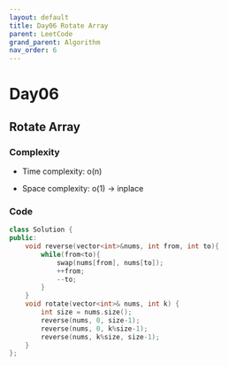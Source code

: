 ```yaml
---
layout: default
title: Day06 Rotate Array
parent: LeetCode
grand_parent: Algorithm
nav_order: 6
---
```


# Day06

## Rotate Array    

### Complexity  
- Time complexity:
o(n)  

- Space complexity:
o(1) -> inplace  

### Code  
```c++
class Solution {
public:
    void reverse(vector<int>&nums, int from, int to){
        while(from<to){
            swap(nums[from], nums[to]);
            ++from;
            --to;
        }
    }
    void rotate(vector<int>& nums, int k) {
        int size = nums.size();
        reverse(nums, 0, size-1);
        reverse(nums, 0, k%size-1);
        reverse(nums, k%size, size-1);
    }
};
```